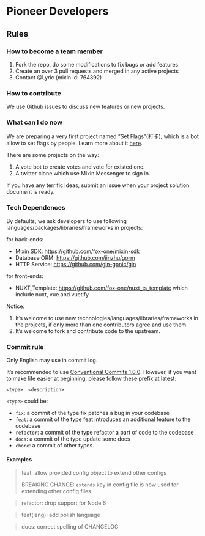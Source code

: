 # Pioneer Developers

## Rules

### How to become a team member

1. Fork the repo, do some modifications to fix bugs or add features.
2. Create an over 3 pull requests and merged in any active projects
3. Contact @Lyric (mixin id: 764392)

### How to contribute

We use Github issues to discuss new features or new projects.

### What can I do now

We are preparing a very first project named “Set Flags”(打卡), which is a bot allow to set flags by people. Learn more about it [here](https://github.com/set-flags/set-flags).

There are some projects on the way:

1. A vote bot to create votes and vote for existed one.
2. A twitter clone which use Mixin Messenger to sign in.

If you have any terrific ideas, submit an issue when your project solution document is ready.


### Tech Dependences

By defaults, we ask developers to use following languages/packages/libraries/frameworks in projects:

for back-ends:

- Mixin SDK: https://github.com/fox-one/mixin-sdk
- Database ORM: https://github.com/jinzhu/gorm 
- HTTP Service: https://github.com/gin-gonic/gin

for front-ends:

- NUXT_Template: https://github.com/fox-one/nuxt_ts_template which include nuxt, vue and vuetify

Notice:

1. It’s welcome to use new technologies/languages/libraries/frameworks in the projects, if only more than one contributors agree and use them.
2. It’s welcome to fork and contribute code to the upstream.

### Commit rule

Only English may use in commit log.

It’s recommended to use [Conventional Commits 1.0.0](https://www.conventionalcommits.org/en/v1.0.0/). However, if you want to make life easier at beginning, please follow these prefix at latest:

```
<type>: <description>
```

`<type>` could be:

- `fix`: a commit of the type fix patches a bug in your codebase
- `feat`: a commit of the type feat introduces an additional feature to the codebase
- `refactor`: a commit of the type refactor a part of code to the codebase
- `docs`: a commit of the type update some docs
- `chore`: a commit of other types.

#### Examples

> feat: allow provided config object to extend other configs
>
> BREAKING CHANGE: `extends` key in config file is now used for extending other config files

> refactor: drop support for Node 6

> feat(lang): add polish language

> docs: correct spelling of CHANGELOG

